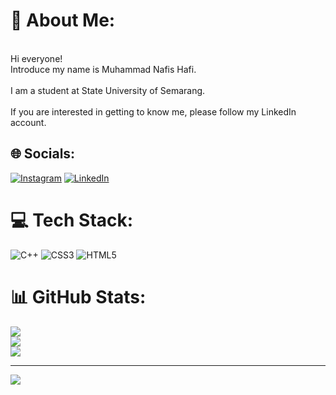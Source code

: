 # 💫 About Me:
<br>Hi everyone!<br>Introduce my name is Muhammad Nafis Hafi.<br><br>I am a student at State University of Semarang.<br><br>If you are interested in getting to know me, please follow my LinkedIn account.


## 🌐 Socials:
[![Instagram](https://img.shields.io/badge/Instagram-%23E4405F.svg?logo=Instagram&logoColor=white)](https://instagram.com/hafi_117) [![LinkedIn](https://img.shields.io/badge/LinkedIn-%230077B5.svg?logo=linkedin&logoColor=white)](https://linkedin.com/in/muhammad-nafis-hafi-8067a9267) 

# 💻 Tech Stack:
![C++](https://img.shields.io/badge/c++-%2300599C.svg?style=for-the-badge&logo=c%2B%2B&logoColor=white) ![CSS3](https://img.shields.io/badge/css3-%231572B6.svg?style=for-the-badge&logo=css3&logoColor=white) ![HTML5](https://img.shields.io/badge/html5-%23E34F26.svg?style=for-the-badge&logo=html5&logoColor=white)
# 📊 GitHub Stats:
![](https://github-readme-stats.vercel.app/api?username=nafishafi&theme=radical&hide_border=false&include_all_commits=true&count_private=true)<br/>
![](https://github-readme-streak-stats.herokuapp.com/?user=nafishafi&theme=radical&hide_border=false)<br/>
![](https://github-readme-stats.vercel.app/api/top-langs/?username=nafishafi&theme=radical&hide_border=false&include_all_commits=true&count_private=true&layout=compact)

---
[![](https://visitcount.itsvg.in/api?id=nafishafi&icon=6&color=0)](https://visitcount.itsvg.in)

<!-- Proudly created with GPRM ( https://gprm.itsvg.in ) -->
